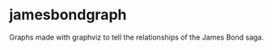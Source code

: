 jamesbondgraph
==============

Graphs made with graphviz to tell the relationships of the James Bond saga.
